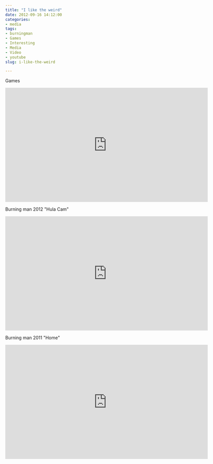 ```yaml
---
title: "I like the weird"
date: 2012-09-16 14:12:00
categories:
- media
tags:
- burningman
- Games
- Interesting
- Media
- Video
- youtube
slug: i-like-the-weird

---
```


Games 
<iframe width="640" height="360" src="http://www.youtube.com/embed/46kVxnCFNWQ" frameborder="0" allowfullscreen></iframe>

Burning man 2012 "Hula Cam"
<iframe width="640" height="360" src="http://www.youtube.com/embed/Ea3RAkGqYC8" frameborder="0" allowfullscreen></iframe>

Burning man 2011 "Home"
<iframe width="640" height="360" src="http://www.youtube.com/embed/WQPQn9TLpPY" frameborder="0" allowfullscreen></iframe>



